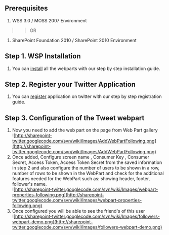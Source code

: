 ## Prerequisites ##
  1. WSS 3.0 / MOSS 2007 Environment
> > OR
  1. SharePoint Foundation 2010 / SharePoint 2010 Environment
## Step 1. WSP Installation ##
  1. You can [install](Installation.md) all the webparts with our step by step installation guide.

## Step 2. Register your Twitter Application ##
  1. You can [register](ApplicationRegistrationTwitter.md) application on twitter with our step by step registration guide.

## Step 3. Configuration of the Tweet webpart ##

  1. Now you need to add the web part on the page from Web Part gallery <br /> ![http://sharepoint-twitter.googlecode.com/svn/wiki/Images/AddWebPartFollowing.png](http://sharepoint-twitter.googlecode.com/svn/wiki/Images/AddWebPartFollowing.png)
  1. Once added, Configure screen name , Consumer Key , Consumer Secret, Access Token, Access Token Secret from the saved information in step 2 and also configure the number of users to be shown in a row, number of rows to be shown in the WebPart and check for the additional features needed for the WebPart such as: showing header, footer, follower's name.<br /> ![http://sharepoint-twitter.googlecode.com/svn/wiki/Images/webpart-properties-following.png](http://sharepoint-twitter.googlecode.com/svn/wiki/Images/webpart-properties-following.png)
  1. Once configured you will be able to see the friend's of this user <br /> ![http://sharepoint-twitter.googlecode.com/svn/wiki/Images/followers-webpart-demo.png](http://sharepoint-twitter.googlecode.com/svn/wiki/Images/followers-webpart-demo.png)